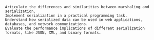 
    Articulate the differences and similarities between marshaling and serialization.
    Implement serialization in a practical programming task.
    Understand how serialized data can be used in web applications, databases, and network communications.
    Evaluate the performance implications of different serialization formats, like JSON, XML, and binary formats.


